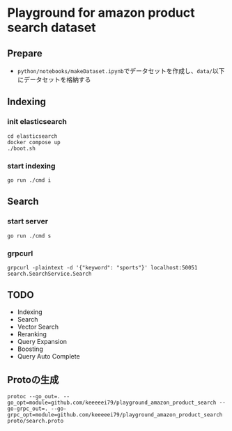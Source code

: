 # Playground for amazon product search dataset

## Prepare
- `python/notebooks/makeDataset.ipynb`でデータセットを作成し、`data/`以下にデータセットを格納する

## Indexing
### init elasticsearch
```
cd elasticsearch
docker compose up
./boot.sh
```

### start indexing
```
go run ./cmd i
```

## Search
### start server
```
go run ./cmd s
```
### grpcurl
```
grpcurl -plaintext -d '{"keyword": "sports"}' localhost:50051 search.SearchService.Search
```

## TODO
- Indexing
- Search
- Vector Search
- Reranking
- Query Expansion
- Boosting
- Query Auto Complete

## Protoの生成
```
protoc --go_out=. --go_opt=module=github.com/keeeeei79/playground_amazon_product_search --go-grpc_out=. --go-grpc_opt=module=github.com/keeeeei79/playground_amazon_product_search proto/search.proto
```
